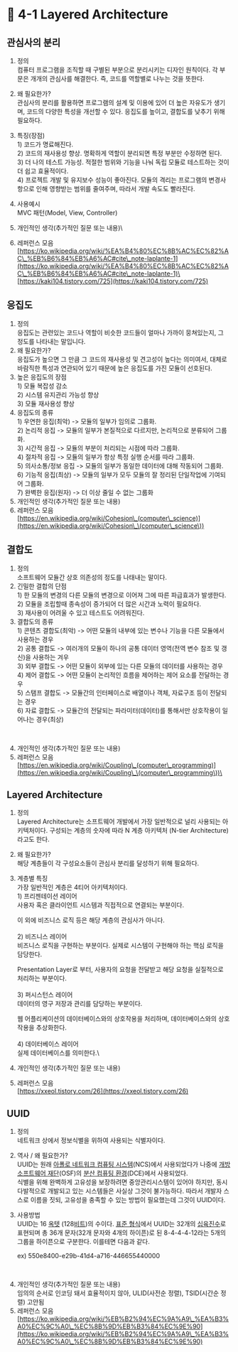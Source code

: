 # 🔸 4-1 Layered Architecture

## 관심사의 분리

1. 정의 \
   컴퓨터 프로그램을 조직할 때 구별된 부분으로 분리시키는 디자인 원칙이다. 각 부문은 개개의 관심사를 해결한다. 즉, 코드를 역할별로 나누는 것을 뜻한다.
2. 왜 필요한가?\
   관심사의 분리를 활용하면 프로그램의 설계 및 이용에 있어 더 높은 자유도가 생기며, 코드의 다양한 특성을 개선할 수 있다. 응집도를 높이고, 결합도를 낮추기 위해 필요하다.
3. 특징(장점)\
   1\) 코드가 명료해진다.\
   2\) 코드의 재사용성 향상. 명확하게 역할이 분리되면 특정 부분만 수정하면 된다.\
   3\) 더 나의 테스트 가능성. 적절한 범위와 기능을 나눠 독립 모듈로 테스트하는 것이 더 쉽고 효율적이다.\
   4\) 프로젝트 개발 및 유지보수 성능이 좋아진다. 모듈의 격리는 프로그램의 변경사항으로 인해 영향받는 범위를 줄여주며, 따라서 개발 속도도 빨라진다.
4. 사용예시\
   MVC 패턴(Model, View, Controller)
5. 개인적인 생각(추가적인 질문 또는 내용)\

6. 레퍼런스 모음\
   [https://ko.wikipedia.org/wiki/%EA%B4%80%EC%8B%AC%EC%82%AC\_%EB%B6%84%EB%A6%AC#cite\_note-laplante-1](https://ko.wikipedia.org/wiki/%EA%B4%80%EC%8B%AC%EC%82%AC\_%EB%B6%84%EB%A6%AC#cite\_note-laplante-1)\
   \
   [https://kaki104.tistory.com/725](https://kaki104.tistory.com/725)

## 응집도

1. 정의\
   응집도는 관련있는 코드나 역할이 비슷한 코드들이 얼마나 가까이 뭉쳐있는지, 그 정도를 나타내는 말입니다.
2. 왜 필요한가?\
   응집도가 높으면 그 만큼 그 코드의 재사용성 및 견고성이 높다는 의미여서, 대체로 바람직한 특성과 연관되어 있기 때문에 높은 응집도를 가진 모듈이 선호된다.
3. 높은 응집도의 장점\
   1\) 모듈 복잡성 감소\
   2\) 시스템 유지관리 가능성 향상\
   3\) 모듈 재사용성 향상
4. 응집도의 종류\
   1\) 우연한 응집(최악) -> 모듈의 일부가 임의로 그룹화.\
   2\) 논리적 응집 -> 모듈의 일부가 본질적으로 다르지만, 논리적으로 분류되어 그룹화.\
   3\) 시간적 응집 ->  모듈의 부분이 처리되는 시점에 따라 그룹화.\
   4\) 절차적 응집 -> 모듈의 일부가 항상 특정 실행 순서를 따라 그룹화.\
   5\) 의사소통/정보 응집 -> 모듈의 일부가 동일한 데이터에 대해 작동되어 그룹화.\
   6\) 기능적 응집(최상) -> 모듈의 일부가 모두 모듈의 잘 정리된 단일작업에 기여되어 그룹화.\
   7\) 완벽한 응집(원자) ->  더 이상 줄일 수 없는 그룹화
5. 개인적인 생각(추가적인 질문 또는 내용)
6. 레퍼런스 모음\
   [https://en.wikipedia.org/wiki/Cohesion\_(computer\_science)](https://en.wikipedia.org/wiki/Cohesion\_\(computer\_science\))

## 결합도

1. 정의\
   소프트웨어 모듈간 상호 의존성의 정도를 나태내는 말이다.
2. 긴밀한 결합의 단점\
   1\) 한 모듈의 변경의 다른 모듈의 변경으로 이어져 그에 따른 파급효과가 발생한다.\
   2\) 모듈을 조립할때 종속성이 증가되어 더 많은 시간과 노력이 필요하다.\
   3\) 재사용이 어려울 수 있고 테스트도 어려워진다.
3. 결합도의 종류 \
   1\) 콘텐츠 결합도(최악) -> 어떤 모듈의 내부에 있는 변수나 기능을 다른 모듈에서 사용하는 경우\
   2\) 공통 결합도 ->  여러개의 모듈이 하나의 공통 데이터 영역(전역 변수 참조 및 갱신)을 사용하는 겨우\
   3\) 외부 결합도 ->  어떤 모듈이 외부에 있는 다른 모듈의 데이터를 사용하는 경우\
   4\) 제어 결합도 -> 어떤 모듈이 논리적인 흐름을 제어하는 제어 요소를 전달하는 경우\
   5\) 스탬프 결합도 -> 모듈간의 인터페이스로 배열이나 객체, 자료구조 등이 전달되는 경우\
   6\) 자료 결합도 -> 모듈간의 전달되는 파라미터(데이터)를 통해서만 상호작용이 일어나는 경우(최상)

<figure><img src="https://upload.wikimedia.org/wikipedia/commons/thumb/9/9c/Coupling_sketches_cropped_1.svg/600px-Coupling_sketches_cropped_1.svg.png" alt=""><figcaption></figcaption></figure>

4. 개인적인 생각(추가적인 질문 또는 내용)
5. 레퍼런스 모음\
   [https://en.wikipedia.org/wiki/Coupling\_(computer\_programming)](https://en.wikipedia.org/wiki/Coupling\_\(computer\_programming\))\


## Layered Architecture

1. 정의\
   Layered Architecture는 소프트웨어 개발에서 가장 일반적으로 널리 사용되는 아키텍처이다. 구성되는 계층의 숫자에 따라 N 계층 아키텍처 (N-tier Architecture) 라고도 한다.
2. 왜 필요한가?\
   해당 계층들이 각 구성요소들이 관심사 분리를 달성하기 위해 필요하다.
3.  계층별 특징\
    가장 일반적인 계층은 4티어 아키텍처이다.\
    1\) 프리젠테이션 레이어\
    사용자 혹은 클라이언트 시스템과 직접적으로 연결되는 부분이다.

    이 외에 비즈니스 로직 등은 해당 계층의 관심사가 아니다.\
    \
    2\) 비즈니스 레이어\
    비즈니스 로직을 구현하는 부분이다. 실제로 시스템이 구현해야 하는 핵심 로직을 담당한다.

    Presentation Layer로 부터, 사용자의 요청을 전달받고 해당 요청을 실질적으로 처리하는 부분이다.\
    \
    3\) 퍼시스턴스 레이어\
    데이터의 영구 저장과 관리를 담당하는 부분이다.

    웹 어플리케이션의 데이터베이스와의 상호작용을 처리하며, 데이터베이스와의 상호작용을 추상화한다.\
    \
    4\) 데이터베이스 레이어\
    실제 데이터베이스를 의미한다.\

4. 개인적인 생각(추가적인 질문 또는 내용)
5. 레퍼런스 모음\
   [https://xxeol.tistory.com/26](https://xxeol.tistory.com/26)

## UUID

1. 정의\
   네트워크 상에서 정보식별을 위하여 사용되는 식별자이다.
2. 역사 / 왜 필요한가?\
   UUID는 원래 [아폴로 네트워크 컴퓨팅 시스템](https://ko.wikipedia.org/w/index.php?title=%EB%84%A4%ED%8A%B8%EC%9B%8C%ED%81%AC\_%EC%BB%B4%ED%93%A8%ED%8C%85\_%EC%8B%9C%EC%8A%A4%ED%85%9C\&action=edit\&redlink=1)(NCS)에서 사용되었다가 나중에 [개방 소프트웨어 재단](https://ko.wikipedia.org/wiki/%EA%B0%9C%EB%B0%A9\_%EC%86%8C%ED%94%84%ED%8A%B8%EC%9B%A8%EC%96%B4\_%EC%9E%AC%EB%8B%A8)(OSF)의 [분산 컴퓨팅 환경](https://ko.wikipedia.org/wiki/%EB%B6%84%EC%82%B0\_%EC%BB%B4%ED%93%A8%ED%8C%85\_%ED%99%98%EA%B2%BD)(DCE)에서 사용되었다.\
   식별을 위해 완벽하게 고유성을 보장하려면 중앙관리시스템이 있어야 하지만, 동시 다발적으로 개발되고 있는 시스템들은 사실상 그것이 불가능하다. 따라서 개발자 스스로 이름을 짓되, 고유성을 충족할 수 있는 방법이 필요했는데 그것이 UUID이다.
3.  사용방법\
    UUID는 16 [옥텟](https://ko.wikipedia.org/wiki/%EC%98%A5%ED%85%9F) (128[비트](https://ko.wikipedia.org/wiki/%EB%B9%84%ED%8A%B8\_\(%EB%8B%A8%EC%9C%84\)))의 수이다. [표준 형식](https://ko.wikipedia.org/w/index.php?title=%ED%91%9C%EC%A4%80\_%ED%98%95%EC%8B%9D\_\(%EC%88%98%ED%95%99\)\&action=edit\&redlink=1)에서 UUID는 32개의 [십육진수](https://ko.wikipedia.org/wiki/%EC%8B%AD%EC%9C%A1%EC%A7%84%EB%B2%95)로 표현되며 총 36개 문자(32개 문자와 4개의 하이픈)로 된 8-4-4-4-12라는 5개의 그룹을 하이픈으로 구분한다. 이를테면 다음과 같다.

    ex) 550e8400-e29b-41d4-a716-446655440000

<figure><img src="../.gitbook/assets/스크린샷 2024-02-22 오후 3.10.39.png" alt=""><figcaption></figcaption></figure>

4. 개인적인 생각(추가적인 질문 또는 내용)\
   임의의 순서로 인코딩 돼서 효율적이지 않아, ULID(사전순 정렬), TSID(시간순 정렬) 고안됨
5. 레퍼런스 모음\
   [https://ko.wikipedia.org/wiki/%EB%B2%94%EC%9A%A9\_%EA%B3%A0%EC%9C%A0\_%EC%8B%9D%EB%B3%84%EC%9E%90](https://ko.wikipedia.org/wiki/%EB%B2%94%EC%9A%A9\_%EA%B3%A0%EC%9C%A0\_%EC%8B%9D%EB%B3%84%EC%9E%90)
